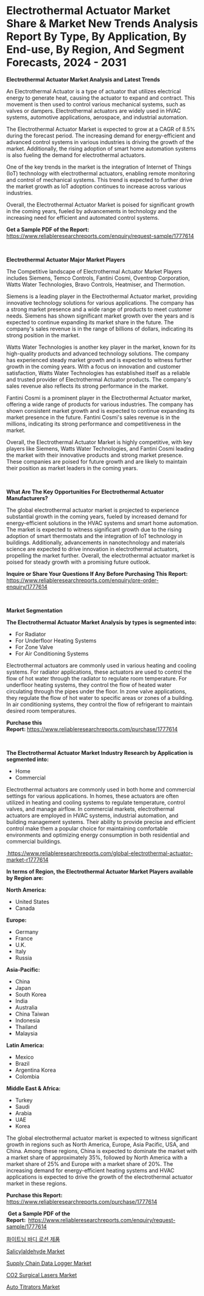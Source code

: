<p><h1>Electrothermal Actuator Market Share & Market New Trends Analysis Report By Type, By Application, By End-use, By Region, And Segment Forecasts, 2024 - 2031</h1></p><p><strong>Electrothermal Actuator Market Analysis and Latest Trends</strong></p>
<p><p>An Electrothermal Actuator is a type of actuator that utilizes electrical energy to generate heat, causing the actuator to expand and contract. This movement is then used to control various mechanical systems, such as valves or dampers. Electrothermal actuators are widely used in HVAC systems, automotive applications, aerospace, and industrial automation.</p><p>The Electrothermal Actuator Market is expected to grow at a CAGR of 8.5% during the forecast period. The increasing demand for energy-efficient and advanced control systems in various industries is driving the growth of the market. Additionally, the rising adoption of smart home automation systems is also fueling the demand for electrothermal actuators.</p><p>One of the key trends in the market is the integration of Internet of Things (IoT) technology with electrothermal actuators, enabling remote monitoring and control of mechanical systems. This trend is expected to further drive the market growth as IoT adoption continues to increase across various industries.</p><p>Overall, the Electrothermal Actuator Market is poised for significant growth in the coming years, fueled by advancements in technology and the increasing need for efficient and automated control systems.</p></p>
<p><strong>Get a Sample PDF of the Report:&nbsp;</strong> <a href="https://www.reliableresearchreports.com/enquiry/request-sample/1777614">https://www.reliableresearchreports.com/enquiry/request-sample/1777614</a></p>
<p>&nbsp;</p>
<p><strong>Electrothermal Actuator Major Market Players</strong></p>
<p><p>The Competitive landscape of Electrothermal Actuator Market Players includes Siemens, Temco Controls, Fantini Cosmi, Oventrop Corporation, Watts Water Technologies, Bravo Controls, Heatmiser, and Thermotion.</p><p>Siemens is a leading player in the Electrothermal Actuator market, providing innovative technology solutions for various applications. The company has a strong market presence and a wide range of products to meet customer needs. Siemens has shown significant market growth over the years and is expected to continue expanding its market share in the future. The company's sales revenue is in the range of billions of dollars, indicating its strong position in the market.</p><p>Watts Water Technologies is another key player in the market, known for its high-quality products and advanced technology solutions. The company has experienced steady market growth and is expected to witness further growth in the coming years. With a focus on innovation and customer satisfaction, Watts Water Technologies has established itself as a reliable and trusted provider of Electrothermal Actuator products. The company's sales revenue also reflects its strong performance in the market.</p><p>Fantini Cosmi is a prominent player in the Electrothermal Actuator market, offering a wide range of products for various industries. The company has shown consistent market growth and is expected to continue expanding its market presence in the future. Fantini Cosmi's sales revenue is in the millions, indicating its strong performance and competitiveness in the market.</p><p>Overall, the Electrothermal Actuator Market is highly competitive, with key players like Siemens, Watts Water Technologies, and Fantini Cosmi leading the market with their innovative products and strong market presence. These companies are poised for future growth and are likely to maintain their position as market leaders in the coming years.</p></p>
<p>&nbsp;</p>
<p><strong>What Are The Key Opportunities For Electrothermal Actuator Manufacturers?</strong></p>
<p><p>The global electrothermal actuator market is projected to experience substantial growth in the coming years, fueled by increased demand for energy-efficient solutions in the HVAC systems and smart home automation. The market is expected to witness significant growth due to the rising adoption of smart thermostats and the integration of IoT technology in buildings. Additionally, advancements in nanotechnology and materials science are expected to drive innovation in electrothermal actuators, propelling the market further. Overall, the electrothermal actuator market is poised for steady growth with a promising future outlook.</p></p>
<p><strong>Inquire or Share Your Questions If Any Before Purchasing This Report:</strong> <a href="https://www.reliableresearchreports.com/enquiry/pre-order-enquiry/1777614">https://www.reliableresearchreports.com/enquiry/pre-order-enquiry/1777614</a></p>
<p>&nbsp;</p>
<p><strong>Market Segmentation</strong></p>
<p><strong>The Electrothermal Actuator Market Analysis by types is segmented into:</strong></p>
<p><ul><li>For Radiator</li><li>For Underfloor Heating Systems</li><li>For Zone Valve</li><li>For Air Conditioning Systems</li></ul></p>
<p><p>Electrothermal actuators are commonly used in various heating and cooling systems. For radiator applications, these actuators are used to control the flow of hot water through the radiator to regulate room temperature. For underfloor heating systems, they control the flow of heated water circulating through the pipes under the floor. In zone valve applications, they regulate the flow of hot water to specific areas or zones of a building. In air conditioning systems, they control the flow of refrigerant to maintain desired room temperatures.</p></p>
<p><strong>Purchase this Report:&nbsp;</strong><a href="https://www.reliableresearchreports.com/purchase/1777614">https://www.reliableresearchreports.com/purchase/1777614</a></p>
<p>&nbsp;</p>
<p><strong>The Electrothermal Actuator Market Industry Research by Application is segmented into:</strong></p>
<p><ul><li>Home</li><li>Commercial</li></ul></p>
<p><p>Electrothermal actuators are commonly used in both home and commercial settings for various applications. In homes, these actuators are often utilized in heating and cooling systems to regulate temperature, control valves, and manage airflow. In commercial markets, electrothermal actuators are employed in HVAC systems, industrial automation, and building management systems. Their ability to provide precise and efficient control make them a popular choice for maintaining comfortable environments and optimizing energy consumption in both residential and commercial buildings.</p></p>
<p><a href="https://www.reliableresearchreports.com/global-electrothermal-actuator-market-r1777614">&nbsp;https://www.reliableresearchreports.com/global-electrothermal-actuator-market-r1777614</a></p>
<p><strong>In terms of Region, the Electrothermal Actuator Market Players available by Region are:</strong></p>
<p>
    <p> <strong> North America: </strong>
        <ul>
            <li>United States</li>
            <li>Canada</li>
        </ul>
        </p> 
    <p> <strong> Europe: </strong>
        <ul>
            <li>Germany</li>
            <li>France</li>
            <li>U.K.</li>
            <li>Italy</li>
            <li>Russia</li>
        </ul>
        </p> 
    <p> <strong> Asia-Pacific: </strong>
        <ul>
            <li>China</li>
            <li>Japan</li>
            <li>South Korea</li>
            <li>India</li>
            <li>Australia</li>
            <li>China Taiwan</li>
            <li>Indonesia</li>
            <li>Thailand</li>
            <li>Malaysia</li>
        </ul>
        </p> 
    <p> <strong> Latin America: </strong>
        <ul>
            <li>Mexico</li>
            <li>Brazil</li>
            <li>Argentina Korea</li>
            <li>Colombia</li>
        </ul>
        </p> 
    <p> <strong> Middle East & Africa: </strong>
        <ul>
            <li>Turkey</li>
            <li>Saudi</li>
            <li>Arabia</li>
            <li>UAE</li>
            <li>Korea</li>
        </ul>
    </p>
    </p>
<p><p>The global electrothermal actuator market is expected to witness significant growth in regions such as North America, Europe, Asia Pacific, USA, and China. Among these regions, China is expected to dominate the market with a market share of approximately 35%, followed by North America with a market share of 25% and Europe with a market share of 20%. The increasing demand for energy-efficient heating systems and HVAC applications is expected to drive the growth of the electrothermal actuator market in these regions.</p></p>
<p><strong>Purchase this Report: </strong><a href="https://www.reliableresearchreports.com/purchase/1777614">https://www.reliableresearchreports.com/purchase/1777614</a></p>
<p>&nbsp;<strong>Get a Sample PDF of the Report:&nbsp;&nbsp;</strong><a href="https://www.reliableresearchreports.com/enquiry/request-sample/1777614">https://www.reliableresearchreports.com/enquiry/request-sample/1777614</a></p>
<p><strong></strong></p>
<p><p><a href="https://github.com/vss5505pa7z1p/Market-Research-Report-List-1/blob/main/216943927628.md">화이트닝 바디 로션 제품</a></p><p><a href="https://issuu.com/reportprime-2/docs/salicylaldehyde-market-size-2030.pptx">Salicylaldehyde Market</a></p><p><a href="https://github.com/joannesouthgate/Market-Research-Report-List-2/blob/main/supply-chain-data-logger-market.md">Supply Chain Data Logger Market</a></p><p><a href="https://www.linkedin.com/pulse/decoding-co2-surgical-lasers-market-metrics-share-trends-growth-r40we?trackingId=3xejPhhS3lhWRnbiiNRuqQ%3D%3D">CO2 Surgical Lasers Market</a></p><p><a href="https://www.linkedin.com/pulse/auto-titrators-market-analysis-its-cagr-segmentation-5tbte?trackingId=G7tR84mGfV1V2aFe2XW%2Fuw%3D%3D">Auto Titrators Market</a></p></p>